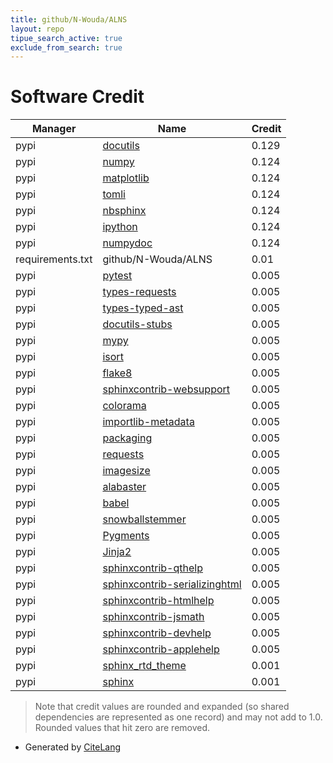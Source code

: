 ```yaml
---
title: github/N-Wouda/ALNS
layout: repo
tipue_search_active: true
exclude_from_search: true
---
```

# Software Credit

|Manager|Name|Credit|
|-------|----|------|
|pypi|[docutils](http://docutils.sourceforge.net/)|0.129|
|pypi|[numpy](https://www.numpy.org)|0.124|
|pypi|[matplotlib](https://matplotlib.org)|0.124|
|pypi|[tomli](https://pypi.org/project/tomli)|0.124|
|pypi|[nbsphinx](https://nbsphinx.readthedocs.io/)|0.124|
|pypi|[ipython](https://ipython.org)|0.124|
|pypi|[numpydoc](https://numpydoc.readthedocs.io)|0.124|
|requirements.txt|github/N-Wouda/ALNS|0.01|
|pypi|[pytest](https://docs.pytest.org/en/latest/)|0.005|
|pypi|[types-requests](https://pypi.org/project/types-requests)|0.005|
|pypi|[types-typed-ast](https://pypi.org/project/types-typed-ast)|0.005|
|pypi|[docutils-stubs](https://pypi.org/project/docutils-stubs)|0.005|
|pypi|[mypy](https://pypi.org/project/mypy)|0.005|
|pypi|[isort](https://pypi.org/project/isort)|0.005|
|pypi|[flake8](https://pypi.org/project/flake8)|0.005|
|pypi|[sphinxcontrib-websupport](https://pypi.org/project/sphinxcontrib-websupport)|0.005|
|pypi|[colorama](https://pypi.org/project/colorama)|0.005|
|pypi|[importlib-metadata](https://pypi.org/project/importlib-metadata)|0.005|
|pypi|[packaging](https://pypi.org/project/packaging)|0.005|
|pypi|[requests](https://pypi.org/project/requests)|0.005|
|pypi|[imagesize](https://pypi.org/project/imagesize)|0.005|
|pypi|[alabaster](https://pypi.org/project/alabaster)|0.005|
|pypi|[babel](https://pypi.org/project/babel)|0.005|
|pypi|[snowballstemmer](https://pypi.org/project/snowballstemmer)|0.005|
|pypi|[Pygments](https://pypi.org/project/Pygments)|0.005|
|pypi|[Jinja2](https://pypi.org/project/Jinja2)|0.005|
|pypi|[sphinxcontrib-qthelp](https://pypi.org/project/sphinxcontrib-qthelp)|0.005|
|pypi|[sphinxcontrib-serializinghtml](https://pypi.org/project/sphinxcontrib-serializinghtml)|0.005|
|pypi|[sphinxcontrib-htmlhelp](https://pypi.org/project/sphinxcontrib-htmlhelp)|0.005|
|pypi|[sphinxcontrib-jsmath](https://pypi.org/project/sphinxcontrib-jsmath)|0.005|
|pypi|[sphinxcontrib-devhelp](https://pypi.org/project/sphinxcontrib-devhelp)|0.005|
|pypi|[sphinxcontrib-applehelp](https://pypi.org/project/sphinxcontrib-applehelp)|0.005|
|pypi|[sphinx_rtd_theme](https://github.com/rtfd/sphinx_rtd_theme/)|0.001|
|pypi|[sphinx](https://www.sphinx-doc.org/)|0.001|


> Note that credit values are rounded and expanded (so shared dependencies are represented as one record) and may not add to 1.0. Rounded values that hit zero are removed.


- Generated by [CiteLang](https://github.com/vsoch/citelang)
